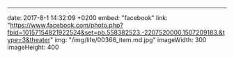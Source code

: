 ---
date: 2017-8-1 14:32:09 +0200
embed: "facebook"
link: "https://www.facebook.com/photo.php?fbid=10157154821922524&set=pb.558382523.-2207520000.1507209183.&type=3&theater"
img: "/img/life/00366_item.md.jpg"
imageWidth: 300
imageHeight: 400

